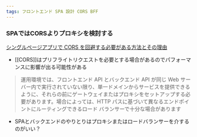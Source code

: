 ```yaml
---
tags: フロントエンド SPA 設計 CORS BFF
---
```


### SPAではCORSよりプロキシを検討する
[シングルページアプリで CORS を回避する必要がある方法とその理由](https://blog.bitsrc.io/how-and-why-you-should-avoid-cors-in-single-page-apps-db25452ad2f8)
- [[CORS]]はプリフライトリクエストを必要とする場合があるのでパフォーマンスに影響が出る可能性がある
>運用環境では、フロントエンド API とバックエンド API が同じ Web サーバー内で実行されていない限り、単一ドメインからサービスを提供できるように、それらの前にゲートウェイまたはプロキシをセットアップする必要があります。場合によっては、HTTP パスに基づいて異なるエンドポイントにルーティングできるロード バランサーで十分な場合があります

- SPAとバックエンドのやりとりはプロキシまたはロードバランサーを介するのがいい？